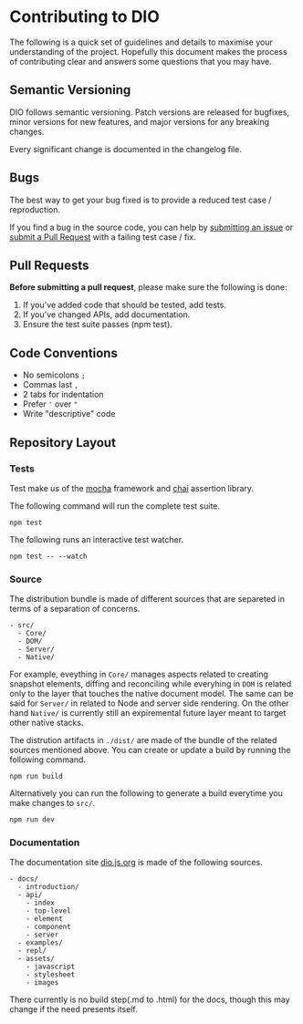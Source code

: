 # Contributing to DIO

The following is a quick set of guidelines and details to maximise your understanding of the project. Hopefully this document makes the process of contributing clear and answers some questions that you may have.

## Semantic Versioning

DIO follows semantic versioning. Patch versions are released for bugfixes, minor versions for new features, and major versions for any breaking changes.

Every significant change is documented in the changelog file.

## Bugs

The best way to get your bug fixed is to provide a reduced test case / reproduction.

If you find a bug in the source code, you can help by
[submitting an issue](#submit-issue) or [submit a Pull Request](#submit-pr) with a failing test case / fix.

## Pull Requests

**Before submitting a pull request**, please make sure the following is done:

1. If you've added code that should be tested, add tests.
1. If you've changed APIs, add documentation.
1. Ensure the test suite passes (npm test).

## Code Conventions

- No semicolons `;`
- Commas last `,`
- 2 tabs for indentation
- Prefer `'` over `"`
- Write "descriptive" code


## Repository Layout

### Tests

Test make us of the [mocha](https://mochajs.org/) framework and [chai](chaijs.com) assertion library. 

The following command will run  the complete test suite.

```
npm test
```

The following runs an interactive test watcher.

```
npm test -- --watch
```

### Source

The distribution bundle is made of different sources that are separeted in terms of a separation of concerns.

```
- src/
  - Core/
  - DOM/
  - Server/
  - Native/
```

For example, eveything in `Core/` manages aspects related to creating snapshot elements, diffing and reconciling while everyhing in `DOM` is related only to the layer that touches the native document model. The same can be said for `Server/` in related to Node and server side rendering. On the other hand `Native/` is currently still an expiremental future layer meant to target other native stacks.

The distrution artifacts in `./dist/` are made of the bundle of the related sources mentioned above. You can create or update a build by running the following command.

```
npm run build
```

Alternatively you can run the following to generate a build everytime you make changes to `src/`.

```
npm run dev
```

### Documentation

The documentation site [dio.js.org](https://dio.js.org) is made of the following sources.

```
- docs/
  - introduction/
  - api/
  	- index
  	- top-level
  	- element
  	- component
  	- server
  - examples/
  - repl/
  - assets/
  	- javascript
  	- stylesheet
  	- images
```

There currently is no build step(.md to .html) for the docs, though this may change if the need presents itself.
